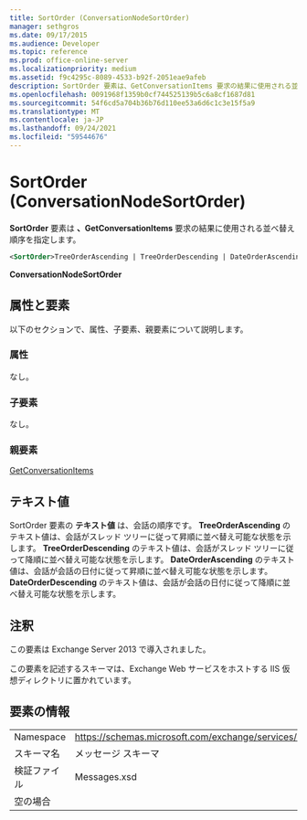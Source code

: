 ```yaml
---
title: SortOrder (ConversationNodeSortOrder)
manager: sethgros
ms.date: 09/17/2015
ms.audience: Developer
ms.topic: reference
ms.prod: office-online-server
ms.localizationpriority: medium
ms.assetid: f9c4295c-8089-4533-b92f-2051eae9afeb
description: SortOrder 要素は、GetConversationItems 要求の結果に使用される並べ替え順序を指定します。
ms.openlocfilehash: 0091968f1359b0cf744525139b5c6a8cf1687d81
ms.sourcegitcommit: 54f6cd5a704b36b76d110ee53a6d6c1c3e15f5a9
ms.translationtype: MT
ms.contentlocale: ja-JP
ms.lasthandoff: 09/24/2021
ms.locfileid: "59544676"
---
```

# <a name="sortorder-conversationnodesortorder"></a>SortOrder (ConversationNodeSortOrder)

**SortOrder** 要素は **、GetConversationItems** 要求の結果に使用される並べ替え順序を指定します。 
  
```XML
<SortOrder>TreeOrderAscending | TreeOrderDescending | DateOrderAscending | DateOrderDescending</SortOrder>
```

 **ConversationNodeSortOrder**
## <a name="attributes-and-elements"></a>属性と要素

以下のセクションで、属性、子要素、親要素について説明します。
  
### <a name="attributes"></a>属性

なし。
  
### <a name="child-elements"></a>子要素

なし。
  
### <a name="parent-elements"></a>親要素

[GetConversationItems](getconversationitems.md)
  
## <a name="text-value"></a>テキスト値

SortOrder 要素の **テキスト値** は、会話の順序です。 **TreeOrderAscending** のテキスト値は、会話がスレッド ツリーに従って昇順に並べ替え可能な状態を示します。 **TreeOrderDescending** のテキスト値は、会話がスレッド ツリーに従って降順に並べ替え可能な状態を示します。 **DateOrderAscending** のテキスト値は、会話が会話の日付に従って昇順に並べ替え可能な状態を示します。 **DateOrderDescending** のテキスト値は、会話が会話の日付に従って降順に並べ替え可能な状態を示します。 
  
## <a name="remarks"></a>注釈

この要素は Exchange Server 2013 で導入されました。
  
この要素を記述するスキーマは、Exchange Web サービスをホストする IIS 仮想ディレクトリに置かれています。
  
## <a name="element-information"></a>要素の情報

|||
|:-----|:-----|
|Namespace  <br/> |https://schemas.microsoft.com/exchange/services/2006/messages  <br/> |
|スキーマ名  <br/> |メッセージ スキーマ  <br/> |
|検証ファイル  <br/> |Messages.xsd  <br/> |
|空の場合  <br/> ||
   

